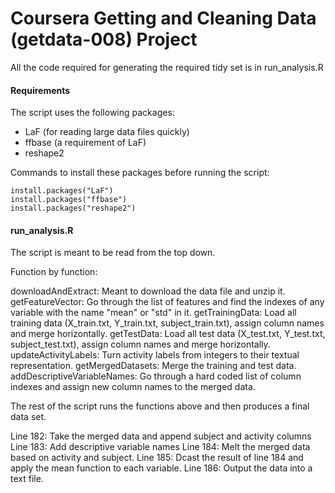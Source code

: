 Coursera Getting and Cleaning Data (getdata-008) Project
===================

All the code required for generating the required tidy set is in run_analysis.R

#### Requirements
The script uses the following packages:

* LaF (for reading large data files quickly)
* ffbase (a requirement of LaF)
* reshape2

Commands to install these packages before running the script:

```
install.packages("LaF")
install.packages("ffbase")
install.packages("reshape2")
```

#### run_analysis.R
The script is meant to be read from the top down.

Function by function:

downloadAndExtract: Meant to download the data file and unzip it.
getFeatureVector: Go through the list of features and find the indexes of any variable with the name "mean" or "std" in it.
getTrainingData: Load all training data (X_train.txt, Y_train.txt, subject_train.txt), assign column names and merge horizontally.
getTestData: Load all test data (X_test.txt, Y_test.txt, subject_test.txt), assign column names and merge horizontally.
updateActivityLabels: Turn activity labels from integers to their textual representation.
getMergedDatasets: Merge the training and test data.
addDescriptiveVariableNames: Go through a hard coded list of column indexes and assign new column names to the merged data.

The rest of the script runs the functions above and then produces a final data set.

Line 182: Take the merged data and append subject and activity columns
Line 183: Add descriptive variable names
Line 184: Melt the merged data based on activity and subject.
Line 185: Dcast the result of line 184 and apply the mean function to each variable.
Line 186: Output the data into a text file.
